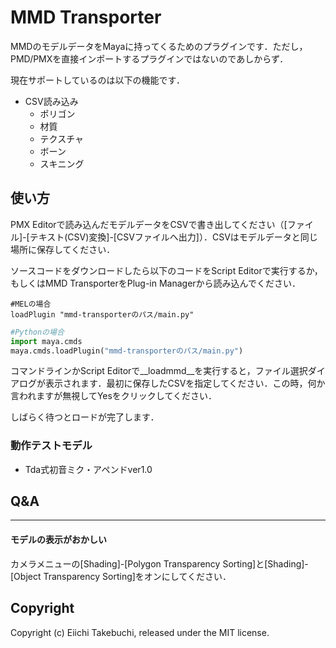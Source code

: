 # MMD Transporter

MMDのモデルデータをMayaに持ってくるためのプラグインです．ただし，PMD/PMXを直接インポートするプラグインではないのであしからず．

現在サポートしているのは以下の機能です．

* CSV読み込み
  * ポリゴン
  * 材質
  * テクスチャ
  * ボーン
  * スキニング

## 使い方
PMX Editorで読み込んだモデルデータをCSVで書き出してください（[ファイル]-[テキスト(CSV)変換]-[CSVファイルへ出力]）．CSVはモデルデータと同じ場所に保存してください．

ソースコードをダウンロードしたら以下のコードをScript Editorで実行するか，
もしくはMMD TransporterをPlug-in Managerから読み込んでください．

```MEL:script.mel
#MELの場合
loadPlugin "mmd-transporterのパス/main.py"
```

```python:script.py
#Pythonの場合
import maya.cmds
maya.cmds.loadPlugin("mmd-transporterのパス/main.py")
```

コマンドラインかScript Editorで__loadmmd__を実行すると，ファイル選択ダイアログが表示されます．最初に保存したCSVを指定してください．この時，何か言われますが無視してYesをクリックしてください．

しばらく待つとロードが完了します．

### 動作テストモデル
* Tda式初音ミク・アペンドver1.0

## Q&A
---------------------------------
#### モデルの表示がおかしい
カメラメニューの[Shading]-[Polygon Transparency Sorting]と[Shading]-[Object Transparency Sorting]をオンにしてください．

## Copyright
Copyright (c) Eiichi Takebuchi, released under the MIT license.